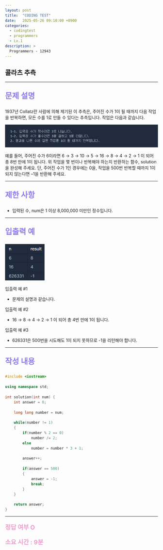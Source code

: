 ```yaml
---
layout: post
title:  "CODING TEST"
date:   2025-05-26 09:10:00 +0900
categories:
  - codingtest
  - programmers
  - Lv.1
description: >
  Programmers - 12943
---
```

## 콜라츠 추측

---

<p style = "color:#8f7cee; font-size:25px; font-weight:bold">
문제 설명
</p>

1937년 Collatz란 사람에 의해 제기된 이 추측은, 주어진 수가 1이 될 때까지 다음 작업을 반복하면, 모든 수를 1로 만들 수 있다는 추측입니다. 작업은 다음과 같습니다.

<img src = "/assets/img/codingtest/12943_1.png" width = "600" height = "75">

예를 들어, 주어진 수가 6이라면 6 → 3 → 10 → 5 → 16 → 8 → 4 → 2 → 1 이 되어 총 8번 만에 1이 됩니다. 위 작업을 몇 번이나 반복해야 하는지 반환하는 함수, solution을 완성해 주세요. 단, 주어진 수가 1인 경우에는 0을, 작업을 500번 반복할 때까지 1이 되지 않는다면 –1을 반환해 주세요.

---

<p style = "color:#8f7cee; font-size:25px; font-weight:bold">
제한 사항
</p>

- 입력된 수, num은 1 이상 8,000,000 미만인 정수입니다.

---

<p style = "color:#8f7cee; font-size:25px; font-weight:bold">
입출력 예
</p>

<img src = "/assets/img/codingtest/12943_2.png" width = "130" height = "120">

입출력 예 #1
- 문제의 설명과 같습니다.

입출력 예 #2
- 16 → 8 → 4 → 2 → 1 이 되어 총 4번 만에 1이 됩니다.

입출력 예 #3
- 626331은 500번을 시도해도 1이 되지 못하므로 -1을 리턴해야 합니다.

---

<p style = "color:#8f7cee; font-size:25px; font-weight:bold">
작성 내용
</p>

```C++
#include <iostream>

using namespace std;

int solution(int num) {
    int answer = 0;
    
    long long number = num;
    
    while(number != 1)
    {
        if(number % 2 == 0)
            number /= 2;
        else
            number = number * 3 + 1;
        
        answer++;
        
        if(answer == 500)
        {
            answer = -1;
            break;
        }
    }
    
    return answer;
}
```

---

<p style = "color:#ed9ece; font-size:20px; font-weight:bold">
정답 여부 O
</p>

<p style = "color:#ed9ece; font-size:20px; font-weight:bold">
소요 시간 : 9분
</p>

